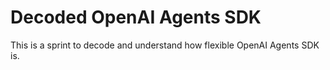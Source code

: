 # Decoded OpenAI Agents SDK

This is a sprint to decode and understand how flexible OpenAI Agents SDK is. 